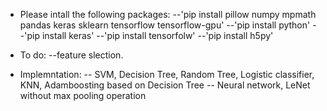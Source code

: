 - Please intall the following packages:
    --'pip install pillow numpy mpmath  pandas keras sklearn tensorflow tensorflow-gpu'
    --'pip install python'
    --'pip install keras'
    --'pip install tensorfolw'
    --'pip install h5py'

-  To do:
    --feature slection.

- Implemntation:
    -- SVM, Decision Tree, Random Tree, Logistic classifier, KNN, Adamboosting based on Decision Tree
    -- Neural network, LeNet without max pooling operation
   